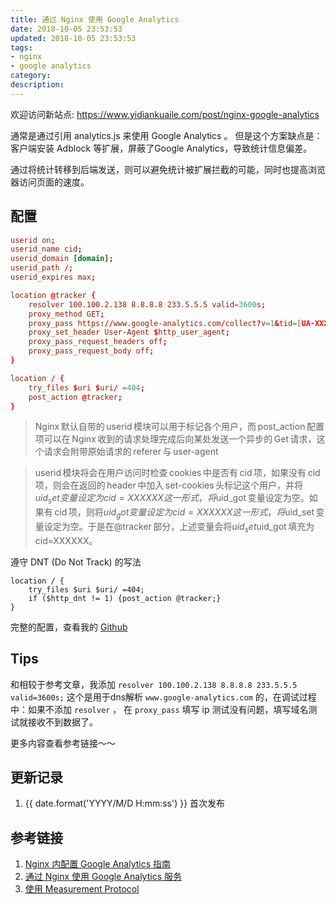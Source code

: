 ```yaml
---
title: 通过 Nginx 使用 Google Analytics
date: 2018-10-05 23:53:53
updated: 2018-10-05 23:53:53
tags:
- nginx
- google analytics
category:
description:
---
```


欢迎访问新站点: <https://www.yidiankuaile.com/post/nginx-google-analytics>

通常是通过引用 analytics.js 来使用 Google Analytics 。 但是这个方案缺点是：客户端安装 Adblock 等扩展，屏蔽了Google Analytics，导致统计信息偏差。

通过将统计转移到后端发送，则可以避免统计被扩展拦截的可能，同时也提高浏览器访问页面的速度。

<!-- more -->

## 配置

```conf
userid on;
userid_name cid;
userid_domain [domain];
userid_path /;
userid_expires max;

location @tracker {
    resolver 100.100.2.138 8.8.8.8 233.5.5.5 valid=3600s;
    proxy_method GET;
    proxy_pass https://www.google-analytics.com/collect?v=1&tid=[UA-XXXXXXXX-Y]&$uid_set$uid_got&t=pageview&dh=$host&dp=$uri&uip=$remote_addr&dr=$http_referer&z=$msec;
    proxy_set_header User-Agent $http_user_agent;
    proxy_pass_request_headers off;
    proxy_pass_request_body off;
}

location / {
    try_files $uri $uri/ =404;
    post_action @tracker;
}
```
> Ng­inx 默认自带的 userid 模块可以用于标记各个用户，而 post_ac­tion 配置项可以在 Ng­inx 收到的请求处理完成后向某处发送一个异步的 Get 请求，这个请求会附带原始请求的 ref­erer 与 user-agent

> userid 模块将会在用户访问时检查 cook­ies 中是否有 cid 项，如果没有 cid 项，则会在返回的 header 中加入 set-cook­ies 头标记这个用户，并将$uid_set 变量设定为 cid=XXXXXX 这一形式，将$uid_got 变量设定为空。如果有 cid 项，则将$uid_got 变量设定为 cid=XXXXXX 这一形式，将$uid_set 变量设定为空。于是在@tracker 部分，上述变量会将$uid_set$uid_got 填充为 cid=XXXXXX。

遵守 DNT (Do Not Track) 的写法

```
location / {
    try_files $uri $uri/ =404;
    if ($http_dnt != 1) {post_action @tracker;}
}
```

完整的配置，查看我的 [Github](https://github.com/ryanlid/nginx-conf/blob/09eca098cfc8116a4d7e8105354480291aab0c35/www.lidong.me.conf)


## Tips
和相较于参考文章，我添加 `resolver 100.100.2.138 8.8.8.8 233.5.5.5 valid=3600s;`  这个是用于dns解析 `www.google-analytics.com` 的，在调试过程中：如果不添加 `resolver` ， 在 `proxy_pass` 填写 ip 测试没有问题，填写域名测试就接收不到数据了。

更多内容查看参考链接～～

## 更新记录

1. {{ date.format('YYYY/M/D H:mm:ss') }} 首次发布

## 参考链接

1. [Ng­inx 内配置 Google An­a­lyt­ics 指南](https://darknode.in/network/nginx-google-analytics/)
2. [通过 Nginx 使用 Google Analytics 服务](https://imlonghao.com/36.html)
3. [使用 Measurement Protocol](https://developers.google.com/analytics/devguides/collection/protocol/v1/devguide)
